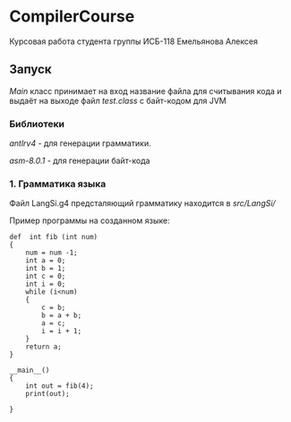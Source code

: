 # CompilerCourse
Курсовая работа студента группы ИСБ-118 Емельянова Алексея

## Запуск

*Main* класс принимает на вход название файла для считывания кода и выдаёт на выходе файл *test.class* с байт-кодом для JVM

### Библиотеки

*antlrv4* - для  генерации грамматики.

*asm-8.0.1*  - для генерации байт-кода

### 1. Грамматика языка
Файл LangSi.g4 предсталяющий грамматику находится в *src/LangSi/*

Пример программы на созданном языке:

```
def  int fib (int num)
{
    num = num -1;
    int a = 0;
    int b = 1;
    int c = 0;
    int i = 0;
    while (i<num)
    {
        c = b;
        b = a + b;
        a = c;
        i = i + 1;
    }
    return a;
}

__main__()
{
    int out = fib(4);
    print(out);

}
```


